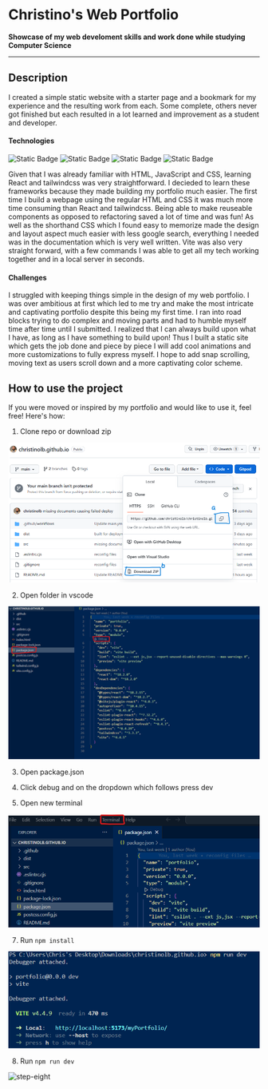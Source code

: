# Christino's Web Portfolio
**Showcase of my web develoment skills and work done while studying Computer Science**

*********

## Description

I created a simple static website with a starter page and a bookmark for my experience and the resulting work from each. Some complete, others never got finished but each resulted in a lot learned and improvement as a student and developer.

#### Technologies
![Static Badge](https://img.shields.io/badge/HTML-%23E34F26) ![Static Badge](https://img.shields.io/badge/Tailwindcss-%2306B6D4) ![Static Badge](https://img.shields.io/badge/React-%2361DAFB) ![Static Badge](https://img.shields.io/badge/Vite-%23646CFF)

Given that I was already familiar with HTML, JavaScript and CSS, learning React and tailwindcss was very straightforward. I decieded to learn these frameworks because they made building my portfolio much easier. The first time I build a webpage using the regular HTML and CSS it was much more time consuming than React and tailwindcss. Being able to make reuseable components as opposed to refactoring saved a lot of time and was fun! As well as the shorthand CSS which I found easy to memorize made the design and layout aspect much easier with less google search, everything I needed was in the documentation which is very well written. Vite was also very straight forward, with a few commands I was able to get all my tech working together and in a local server in seconds.

#### Challenges

I struggled with keeping things simple in the design of my web portfolio. I was over ambitious at first which led to me try and make the most intricate and captivating portfolio despite this being my first time. I ran into road blocks trying to do complex and moving parts and had to humble myself time after time until I submitted. I realized that I can always build upon what I have, as long as I have something to build upon! Thus I built a static site which gets the job done and piece by piece I will add cool animations and more customizations to fully express myself. I hope to add snap scrolling, moving text as users scroll down and a more captivating color scheme. 

## How to use the project
If you were moved or inspired by my portfolio and would like to use it, feel free! Here's how:

1. Clone repo or download zip

![Step One](/img/step-one.png)

2. Open folder in vscode

![Step Two](/img/step-two.png)

3. Open package.json

4. Click debug and on the dropdown which follows press dev

5. Open new terminal

![Step Five](/img/step-five.png)

7. Run `npm install`

![Step Seven](/img/step-seven.png)


8. Run `npm run dev`

![step-eight](https://github.com/christinolb/christinolb.github.io/assets/49823328/da4fa932-cff1-4ac2-aab8-162d7aae7a90)
